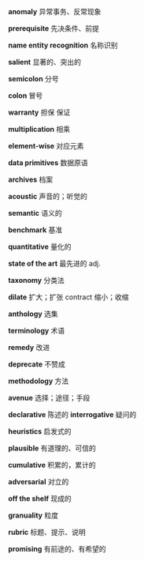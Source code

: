 **anomaly**  异常事务、反常现象             

**prerequisite**  先决条件、前提

**name entity recognition**   名称识别

**salient**  显著的、突出的   

**semicolon** 分号              

**colon** 冒号

**warranty**   担保 保证

**multiplication**  相乘             

**element-wise** 对应元素

**data primitives**     数据原语                                                                                                                                                                                                                                                                                                                                                                                                                                                                                                                                                                                                                                                                                                                                                                                                                                                                                                                                                                                                                                                                                                                                                                                                                                                                                                                                                                                                                                                                                                                                                                                                                                                                                                                                                                                                                                                                                                                                                                                                                                                                                                                                                                                                                                                                                                                                                                                                                                                                                                                                                                                                                                                                                                                                                                                                                                                                                                                                                                                                                                                                                                                                                                                                                                                                                                                                                                                                                                                                                                                                                                                                                                                                                                                                                                                                                 

**archives**        档案

**acoustic**   声音的；听觉的        

**semantic**  语义的   

**benchmark**     基准

**quantitative**   量化的

**state of the art**   最先进的  adj.

**taxonomy**  分类法

**dilate**   扩大；扩张                 contract  缩小；收缩

**anthology**    选集

**terminology**  术语

**remedy**  改进

**deprecate** 不赞成

**methodology** 方法

**avenue**   选择；途径；手段

**declarative**    陈述的       **interrogative**   疑问的

**heuristics**   启发式的

**plausible**  有道理的、可信的

**cumulative**  积累的，累计的   

**adversarial**  对立的

**off the shelf**  现成的

**granuality**    粒度

**rubric**   标题、提示、说明

**promising**  有前途的、有希望的











